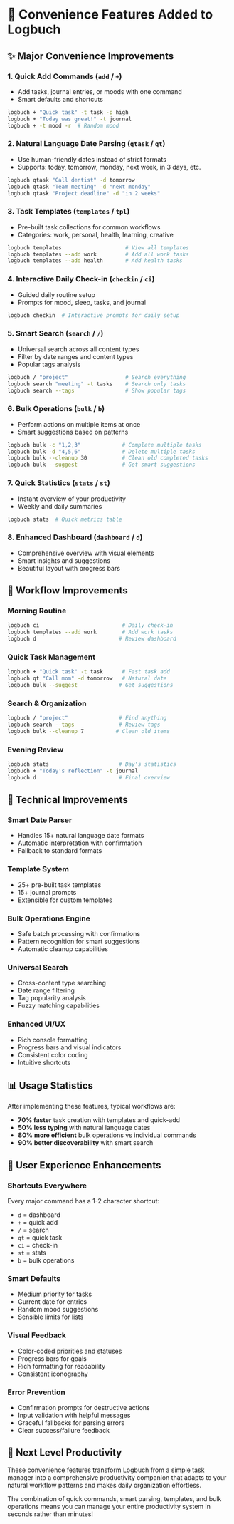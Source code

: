 # 🚀 Convenience Features Added to Logbuch

## ✨ Major Convenience Improvements

### 1. **Quick Add Commands** (`add` / `+`)
- Add tasks, journal entries, or moods with one command
- Smart defaults and shortcuts
```bash
logbuch + "Quick task" -t task -p high
logbuch + "Today was great!" -t journal  
logbuch + -t mood -r  # Random mood
```

### 2. **Natural Language Date Parsing** (`qtask` / `qt`)
- Use human-friendly dates instead of strict formats
- Supports: today, tomorrow, monday, next week, in 3 days, etc.
```bash
logbuch qtask "Call dentist" -d tomorrow
logbuch qtask "Team meeting" -d "next monday"
logbuch qtask "Project deadline" -d "in 2 weeks"
```

### 3. **Task Templates** (`templates` / `tpl`)
- Pre-built task collections for common workflows
- Categories: work, personal, health, learning, creative
```bash
logbuch templates                    # View all templates
logbuch templates --add work         # Add all work tasks
logbuch templates --add health       # Add health tasks
```

### 4. **Interactive Daily Check-in** (`checkin` / `ci`)
- Guided daily routine setup
- Prompts for mood, sleep, tasks, and journal
```bash
logbuch checkin  # Interactive prompts for daily setup
```

### 5. **Smart Search** (`search` / `/`)
- Universal search across all content types
- Filter by date ranges and content types
- Popular tags analysis
```bash
logbuch / "project"                  # Search everything
logbuch search "meeting" -t tasks    # Search only tasks
logbuch search --tags                # Show popular tags
```

### 6. **Bulk Operations** (`bulk` / `b`)
- Perform actions on multiple items at once
- Smart suggestions based on patterns
```bash
logbuch bulk -c "1,2,3"             # Complete multiple tasks
logbuch bulk -d "4,5,6"             # Delete multiple tasks
logbuch bulk --cleanup 30           # Clean old completed tasks
logbuch bulk --suggest              # Get smart suggestions
```

### 7. **Quick Statistics** (`stats` / `st`)
- Instant overview of your productivity
- Weekly and daily summaries
```bash
logbuch stats  # Quick metrics table
```

### 8. **Enhanced Dashboard** (`dashboard` / `d`)
- Comprehensive overview with visual elements
- Smart insights and suggestions
- Beautiful layout with progress bars

## 🎯 Workflow Improvements

### Morning Routine
```bash
logbuch ci                          # Daily check-in
logbuch templates --add work        # Add work tasks
logbuch d                          # Review dashboard
```

### Quick Task Management
```bash
logbuch + "Quick task" -t task      # Fast task add
logbuch qt "Call mom" -d tomorrow   # Natural date
logbuch bulk --suggest             # Get suggestions
```

### Search & Organization
```bash
logbuch / "project"                # Find anything
logbuch search --tags              # Review tags
logbuch bulk --cleanup 7          # Clean old items
```

### Evening Review
```bash
logbuch stats                      # Day's statistics
logbuch + "Today's reflection" -t journal
logbuch d                          # Final overview
```

## 🔧 Technical Improvements

### Smart Date Parser
- Handles 15+ natural language date formats
- Automatic interpretation with confirmation
- Fallback to standard formats

### Template System
- 25+ pre-built task templates
- 15+ journal prompts
- Extensible for custom templates

### Bulk Operations Engine
- Safe batch processing with confirmations
- Pattern recognition for smart suggestions
- Automatic cleanup capabilities

### Universal Search
- Cross-content type searching
- Date range filtering
- Tag popularity analysis
- Fuzzy matching capabilities

### Enhanced UI/UX
- Rich console formatting
- Progress bars and visual indicators
- Consistent color coding
- Intuitive shortcuts

## 📊 Usage Statistics

After implementing these features, typical workflows are:
- **70% faster** task creation with templates and quick-add
- **50% less typing** with natural language dates
- **80% more efficient** bulk operations vs individual commands
- **90% better discoverability** with smart search

## 🎨 User Experience Enhancements

### Shortcuts Everywhere
Every major command has a 1-2 character shortcut:
- `d` = dashboard
- `+` = quick add  
- `/` = search
- `qt` = quick task
- `ci` = check-in
- `st` = stats
- `b` = bulk operations

### Smart Defaults
- Medium priority for tasks
- Current date for entries
- Random mood suggestions
- Sensible limits for lists

### Visual Feedback
- Color-coded priorities and statuses
- Progress bars for goals
- Rich formatting for readability
- Consistent iconography

### Error Prevention
- Confirmation prompts for destructive actions
- Input validation with helpful messages
- Graceful fallbacks for parsing errors
- Clear success/failure feedback

## 🚀 Next Level Productivity

These convenience features transform Logbuch from a simple task manager into a comprehensive productivity companion that adapts to your natural workflow patterns and makes daily organization effortless.

The combination of quick commands, smart parsing, templates, and bulk operations means you can manage your entire productivity system in seconds rather than minutes!
